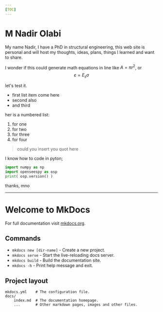 ```yaml
---
[TOC]
---
```



M Nadir Olabi
===

My name Nadir, I have a PhD in structural engineering, this web site is personal and will host my thoughts, ideas, plans, things I learned and want to share.

I wonder if this could generate math equations in line like $A = \pi r^2$, or 
$$
\varepsilon = E_s \sigma
$$

let's test it.

+ first list item come here
+ second also
+ and third

her is a numbered list:

1. for one
2. for two
3. for three
4. for four

> could you insert you quot here

I know how to code in pyton;

``` python
import numpy as np
import openseespy as osp
print( osp.version() )

```

thanks,
mno

---

# Welcome to MkDocs

For full documentation visit [mkdocs.org](https://www.mkdocs.org).

## Commands

* `mkdocs new [dir-name]` - Create a new project.
* `mkdocs serve` - Start the live-reloading docs server.
* `mkdocs build` - Build the documentation site.
* `mkdocs -h` - Print help message and exit.

## Project layout

    mkdocs.yml    # The configuration file.
    docs/
        index.md  # The documentation homepage.
        ...       # Other markdown pages, images and other files.
